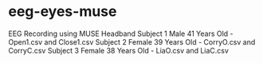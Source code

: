 # eeg-eyes-muse
EEG Recording using MUSE Headband
Subject 1 Male 41 Years Old - Open1.csv and Close1.csv
Subject 2 Female 39 Years Old - CorryO.csv and CorryC.csv
Subject 3 Female 38 Years Old - LiaO.csv and LiaC.csv 
